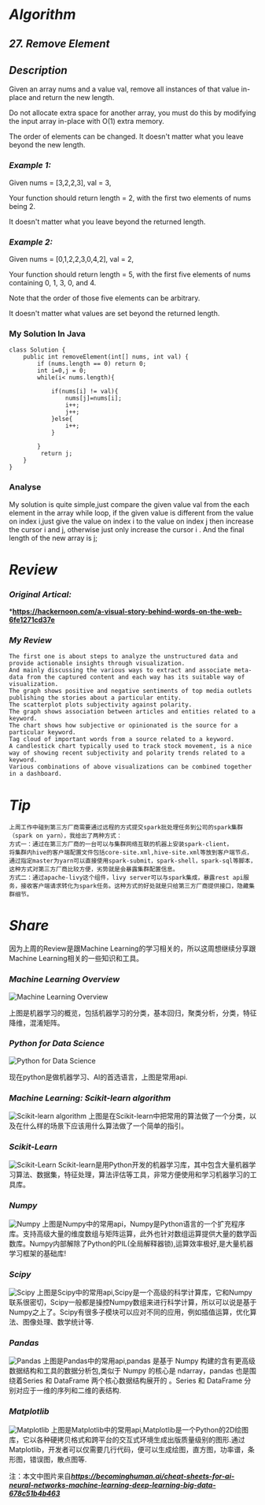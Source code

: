 # ***Algorithm***
## ***27. Remove Element***
## ***Description***
Given an array nums and a value val, remove all instances of that value in-place and return the new length.

Do not allocate extra space for another array, you must do this by modifying the input array in-place with O(1) extra memory.

The order of elements can be changed. It doesn't matter what you leave beyond the new length.

### ***Example 1:***

Given nums = [3,2,2,3], val = 3,

Your function should return length = 2, with the first two elements of nums being 2.

It doesn't matter what you leave beyond the returned length.
### ***Example 2:***

Given nums = [0,1,2,2,3,0,4,2], val = 2,

Your function should return length = 5, with the first five elements of nums containing 0, 1, 3, 0, and 4.

Note that the order of those five elements can be arbitrary.

It doesn't matter what values are set beyond the returned length.
### My Solution In Java
```
class Solution {
    public int removeElement(int[] nums, int val) {
        if (nums.length == 0) return 0;
        int i=0,j = 0;
        while(i< nums.length){
        
            if(nums[i] != val){
                nums[j]=nums[i];
                i++;
                j++;
            }else{
                i++;
            }
            
        }
         return j;
    }
}
```
### Analyse
My  solution is quite simple,just compare the given value val from the each element in the array while loop,
if the given value is different from the value on index i,just give the value on index i to the value on index j then increase the cursor i and j,
otherwise just only increase the cursor i .
And the final length of the new array is j;
# ***Review***
### ***Original Artical:***

***https://hackernoon.com/a-visual-story-behind-words-on-the-web-6fe1271cd37e**
### ***My Review***
```
The first one is about steps to analyze the unstructured data and provide actionable insights through visualization.
And mainly discussing the various ways to extract and associate meta-data from the captured content and each way has its suitable way of visualization.
The graph shows positive and negative sentiments of top media outlets publishing the stories about a particular entity. 
The scatterplot plots subjectivity against polarity.
The graph shows association between articles and entities related to a keyword.
The chart shows how subjective or opinionated is the source for a particular keyword.
Tag cloud of important words from a source related to a keyword.
A candlestick chart typically used to track stock movement, is a nice way of showing recent subjectivity and polarity trends related to a keyword. 
Various combinations of above visualizations can be combined together in a dashboard.

```

# ***Tip***
```
上周工作中碰到第三方厂商需要通过远程的方式提交spark批处理任务到公司的spark集群（spark on yarn），我给出了两种方式：
方式一：通过在第三方厂商的一台可以与集群网络互联的机器上安装spark-client，
将集群内hive的客户端配置文件包括core-site.xml,hive-site.xml等放到客户端节点，
通过指定master为yarn可以直接使用spark-submit，spark-shell，spark-sql等脚本，这种方式对第三方厂商比较方便，劣势就是会暴露集群配置信息。
方式二：通过apache-livy这个组件，livy server可以与spark集成，暴露rest api服务，接收客户端请求转化为spark任务。这种方式的好处就是只给第三方厂商提供接口，隐藏集群细节。
```
# ***Share***
因为上周的Review是跟Machine Learning的学习相关的，所以这周想继续分享跟Machine Learning相关的一些知识和工具。
### ***Machine Learning Overview***
![Machine Learning Overview](https://raw.githubusercontent.com/Daheyoyo/arts/master/Machine%20Learning%20Overview.png)

上图是机器学习的概览，包括机器学习的分类，基本回归，聚类分析，分类，特征降维，混淆矩阵。

### ***Python for Data Science***
![Python for Data Science](https://raw.githubusercontent.com/Daheyoyo/arts/master/Python%20for%20Data%20Science-basis.png)

现在python是做机器学习、AI的首选语言，上图是常用api.

### ***Machine Learning: Scikit-learn algorithm***
![Scikit-learn algorithm](https://raw.githubusercontent.com/Daheyoyo/arts/master/Scikit-learn%20algorithm.png)
上图是在Scikit-learn中把常用的算法做了一个分类，以及在什么样的场景下应该用什么算法做了一个简单的指引。

### ***Scikit-Learn***
![Scikit-Learn](https://raw.githubusercontent.com/Daheyoyo/arts/master/Scikit-Learn.png)
Scikit-learn是用Python开发的机器学习库，其中包含大量机器学习算法、数据集，特征处理，算法评估等工具，非常方便使用和学习机器学习的工具库。

### ***Numpy***
![Numpy](https://raw.githubusercontent.com/Daheyoyo/arts/master/Numpy.png)
上图是Numpy中的常用api，Numpy是Python语言的一个扩充程序库。支持高级大量的维度数组与矩阵运算，此外也针对数组运算提供大量的数学函数库。Numpy内部解除了Python的PIL(全局解释器锁),运算效率极好,是大量机器学习框架的基础库!

### ***Scipy***
![Scipy](https://raw.githubusercontent.com/Daheyoyo/arts/master/Scipy.png)
上图是Scipy中的常用api,Scipy是一个高级的科学计算库，它和Numpy联系很密切，Scipy一般都是操控Numpy数组来进行科学计算，所以可以说是基于Numpy之上了。Scipy有很多子模块可以应对不同的应用，例如插值运算，优化算法、图像处理、数学统计等.

### ***Pandas***
![Pandas](https://raw.githubusercontent.com/Daheyoyo/arts/master/Pandas.png)
上图是Pandas中的常用api,pandas 是基于 Numpy 构建的含有更高级数据结构和工具的数据分析包,类似于 Numpy 的核心是 ndarray，pandas 也是围绕着Series 和 DataFrame 两个核心数据结构展开的 。Series 和 DataFrame 分别对应于一维的序列和二维的表结构.

### ***Matplotlib***
![Matplotlib](https://raw.githubusercontent.com/Daheyoyo/arts/master/Matplotlib.png)
上图是Matplotlib中的常用api,Matplotlib是一个Python的2D绘图库，它以各种硬拷贝格式和跨平台的交互式环境生成出版质量级别的图形.通过Matplotlib，开发者可以仅需要几行代码，便可以生成绘图，直方图，功率谱，条形图，错误图，散点图等.

注：本文中图片来自***https://becominghuman.ai/cheat-sheets-for-ai-neural-networks-machine-learning-deep-learning-big-data-678c51b4b463***

